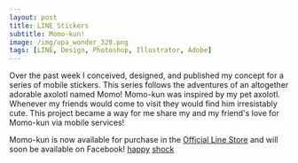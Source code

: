 ```yaml
---
layout: post
title: LINE Stickers
subtitle: Momo-kun!
image: /img/upa_wonder_320.png
tags: [LINE, Design, Photoshop, Illustrator, Adobe]
---
```

Over the past week I conceived, designed, and published my concept for a series of mobile stickers. This series follows the adventures of an altogether adorable axolotl named Momo! Momo-kun was inspired by my pet axolotl. Whenever my friends would come to visit they would find him irresistably cute. This project became a way for me share my and my friend's love for Momo-kun via mobile services!  
  
  Momo-kun is now available for purchase in the [Official Line Store](https://store.line.me/stickershop/product/5175060/en) and will soon be available on Facebook!
[happy](https://i.imgur.com/ZuUCwLc.png)
[shock](https://i.imgur.com/Xd5vqa5.png)
